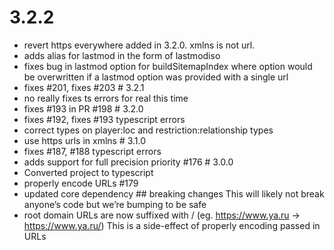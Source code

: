 3.2.2
=====

-   revert https everywhere added in 3.2.0. xmlns is not url.
-   adds alias for lastmod in the form of lastmodiso
-   fixes bug in lastmod option for buildSitemapIndex where option would be overwritten if a lastmod option was provided with a single url
-   fixes \#201, fixes \#203 \# 3.2.1
-   no really fixes ts errors for real this time
-   fixes \#193 in PR \#198 \# 3.2.0
-   fixes \#192, fixes \#193 typescript errors
-   correct types on player:loc and restriction:relationship types
-   use https urls in xmlns \# 3.1.0
-   fixes \#187, \#188 typescript errors
-   adds support for full precision priority \#176 \# 3.0.0
-   Converted project to typescript
-   properly encode URLs \#179
-   updated core dependency \#\# breaking changes This will likely not break anyone’s code but we’re bumping to be safe
-   root domain URLs are now suffixed with / (eg. https://www.ya.ru -&gt; https://www.ya.ru/) This is a side-effect of properly encoding passed in URLs
